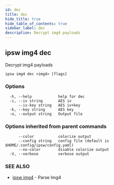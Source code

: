 ```yaml
---
id: dec
title: dec
hide_title: true
hide_table_of_contents: true
sidebar_label: dec
description: Decrypt img4 payloads
---
```

## ipsw img4 dec

Decrypt img4 payloads

```
ipsw img4 dec <img4> [flags]
```

### Options

```
  -h, --help            help for dec
  -i, --iv string       AES iv
      --iv-key string   AES iv+key
  -k, --key string      AES key
  -o, --output string   Output file
```

### Options inherited from parent commands

```
      --color           colorize output
      --config string   config file (default is $HOME/.config/ipsw/config.yaml)
      --no-color        disable colorize output
  -V, --verbose         verbose output
```

### SEE ALSO

* [ipsw img4](/docs/cli/ipsw/img4)	 - Parse Img4

